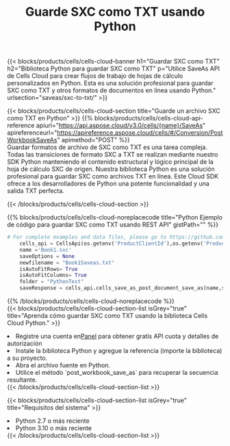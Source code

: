 ﻿---
title:  Guarde SXC como TXT usando Python
description:  Utilizando Aspose.Cells Cloud SDK para Python para guardar el archivo en formato SXC como archivo en formato TXT.
kwords: Excel, Save SXC as TXT, REST, Python
howto: How to save SXC as TXT using Aspose.Cells Cloud Python library.
---
{{< blocks/products/cells/cells-cloud-banner h1="Guardar SXC como TXT" h2="Biblioteca Python para guardar SXC como TXT" p="Utilice SaveAs API de Cells Cloud para crear flujos de trabajo de hojas de cálculo personalizados en Python. Esta es una solución profesional para guardar SXC como TXT y otros formatos de documentos en línea usando Python." urlsection="saveas/sxc-to-txt/" >}}

{{< blocks/products/cells/cells-cloud-section title="Guarde un archivo SXC como TXT en Python" >}}
{{% blocks/products/cells/cells-cloud-api-reference apiurl="https://api.aspose.cloud/v3.0/cells/{name}/SaveAs" apireferenceurl="https://apireference.aspose.cloud/cells/#/Conversion/PostWorkbookSaveAs" apimethod="POST" %}}
<br/>
Guardar formatos de archivo de SXC como TXT es una tarea compleja. Todas las transiciones de formato SXC a TXT se realizan mediante nuestro SDK Python manteniendo el contenido estructural y lógico principal de la hoja de cálculo SXC de origen. Nuestra biblioteca Python es una solución profesional para guardar SXC como archivos TXT en línea. Este Cloud SDK ofrece a los desarrolladores de Python una potente funcionalidad y una salida TXT perfecta.

{{< /blocks/products/cells/cells-cloud-section >}}

{{% blocks/products/cells/cells-cloud-noreplacecode title="Python Ejemplo de código para guardar SXC como TXT usando REST API" gistPath="" %}}
  
```python
# For complete examples and data files, please go to https://github.com/aspose-cells-cloud/aspose-cells-cloud-python/
    cells_api = CellsApi(os.getenv('ProductClientId'),os.getenv('ProductClientSecret'))
    name ='Book1.sxc'    
    saveOptions = None
    newfilename = "Book1Saveas.txt"
    isAutoFitRows= True
    isAutoFitColumns= True
    folder = "PythonTest"
    saveResponse = cells_api.cells_save_as_post_document_save_as(name,save_options=saveOptions, newfilename=(folder +'/' + newfilename),folder=folder)
```
  
{{% /blocks/products/cells/cells-cloud-noreplacecode %}}
<br/>
{{< blocks/products/cells/cells-cloud-section-list isGrey="true" title="Aprenda cómo guardar SXC como TXT usando la biblioteca Cells Cloud Python." >}}
<li> Registre una cuenta en<a href="https://dashboard.aspose.cloud/">Panel</a> para obtener gratis API cuota y detalles de autorización</li>
<li>Instale la biblioteca Python y agregue la referencia (importe la biblioteca) a su proyecto.</li>
<li>Abra el archivo fuente en Python.</li>
<li>Utilice el método `post_workbook_save_as` para recuperar la secuencia resultante.</li>
{{< /blocks/products/cells/cells-cloud-section-list >}}

{{< blocks/products/cells/cells-cloud-section-list isGrey="true" title="Requisitos del sistema" >}}
<li>Python 2.7 o más reciente</li>
<li>Python 3.10 o más reciente</li>
{{< /blocks/products/cells/cells-cloud-section-list >}}

